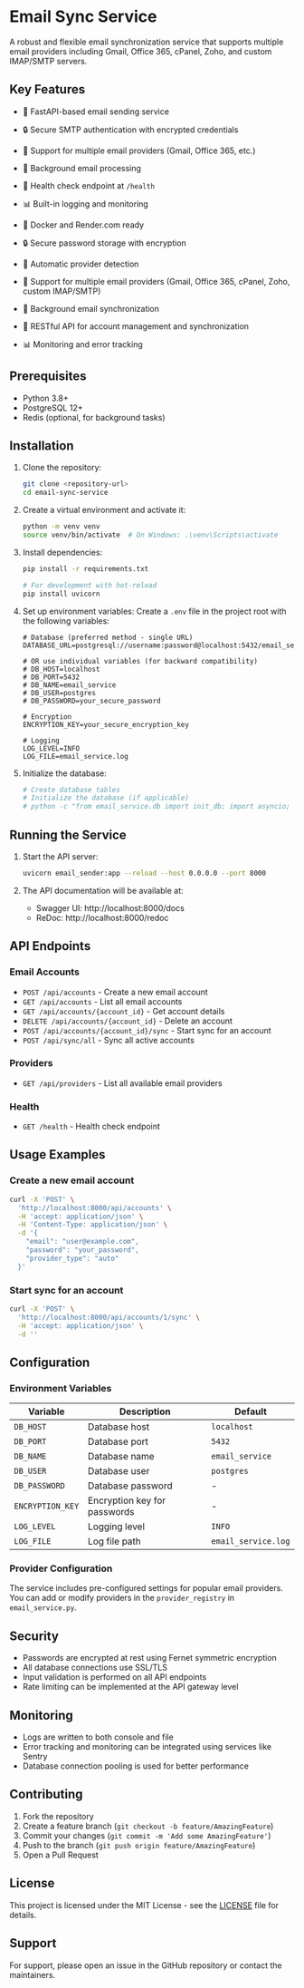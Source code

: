 # Email Sync Service

A robust and flexible email synchronization service that supports multiple email providers including Gmail, Office 365, cPanel, Zoho, and custom IMAP/SMTP servers.

## Key Features

- 🚀 FastAPI-based email sending service
- 🔒 Secure SMTP authentication with encrypted credentials
- 📧 Support for multiple email providers (Gmail, Office 365, etc.)
- 🔄 Background email processing
- 🏥 Health check endpoint at `/health`
- 📊 Built-in logging and monitoring
- 🐳 Docker and Render.com ready

- 🔒 Secure password storage with encryption
- 🔄 Automatic provider detection
- 📧 Support for multiple email providers (Gmail, Office 365, cPanel, Zoho, custom IMAP/SMTP)
- 🔄 Background email synchronization
- 🚀 RESTful API for account management and synchronization
- 📊 Monitoring and error tracking

## Prerequisites

- Python 3.8+
- PostgreSQL 12+
- Redis (optional, for background tasks)

## Installation

1. Clone the repository:
   ```bash
   git clone <repository-url>
   cd email-sync-service
   ```

2. Create a virtual environment and activate it:
   ```bash
   python -m venv venv
   source venv/bin/activate  # On Windows: .\venv\Scripts\activate
   ```

3. Install dependencies:
   ```bash
   pip install -r requirements.txt
   
   # For development with hot-reload
   pip install uvicorn
   ```

4. Set up environment variables:
   Create a `.env` file in the project root with the following variables:
   ```
   # Database (preferred method - single URL)
   DATABASE_URL=postgresql://username:password@localhost:5432/email_service
   
   # OR use individual variables (for backward compatibility)
   # DB_HOST=localhost
   # DB_PORT=5432
   # DB_NAME=email_service
   # DB_USER=postgres
   # DB_PASSWORD=your_secure_password
   
   # Encryption
   ENCRYPTION_KEY=your_secure_encryption_key
   
   # Logging
   LOG_LEVEL=INFO
   LOG_FILE=email_service.log
   ```

5. Initialize the database:
   ```bash
   # Create database tables
   # Initialize the database (if applicable)
   # python -c "from email_service.db import init_db; import asyncio; asyncio.run(init_db())"
   ```

## Running the Service

1. Start the API server:
   ```bash
   uvicorn email_sender:app --reload --host 0.0.0.0 --port 8000
   ```

2. The API documentation will be available at:
   - Swagger UI: http://localhost:8000/docs
   - ReDoc: http://localhost:8000/redoc

## API Endpoints

### Email Accounts

- `POST /api/accounts` - Create a new email account
- `GET /api/accounts` - List all email accounts
- `GET /api/accounts/{account_id}` - Get account details
- `DELETE /api/accounts/{account_id}` - Delete an account
- `POST /api/accounts/{account_id}/sync` - Start sync for an account
- `POST /api/sync/all` - Sync all active accounts

### Providers

- `GET /api/providers` - List all available email providers

### Health

- `GET /health` - Health check endpoint

## Usage Examples

### Create a new email account

```bash
curl -X 'POST' \
  'http://localhost:8000/api/accounts' \
  -H 'accept: application/json' \
  -H 'Content-Type: application/json' \
  -d '{
    "email": "user@example.com",
    "password": "your_password",
    "provider_type": "auto"
  }'
```

### Start sync for an account

```bash
curl -X 'POST' \
  'http://localhost:8000/api/accounts/1/sync' \
  -H 'accept: application/json' \
  -d ''
```

## Configuration

### Environment Variables

| Variable | Description | Default |
|----------|-------------|---------|
| `DB_HOST` | Database host | `localhost` |
| `DB_PORT` | Database port | `5432` |
| `DB_NAME` | Database name | `email_service` |
| `DB_USER` | Database user | `postgres` |
| `DB_PASSWORD` | Database password | - |
| `ENCRYPTION_KEY` | Encryption key for passwords | - |
| `LOG_LEVEL` | Logging level | `INFO` |
| `LOG_FILE` | Log file path | `email_service.log` |

### Provider Configuration

The service includes pre-configured settings for popular email providers. You can add or modify providers in the `provider_registry` in `email_service.py`.

## Security

- Passwords are encrypted at rest using Fernet symmetric encryption
- All database connections use SSL/TLS
- Input validation is performed on all API endpoints
- Rate limiting can be implemented at the API gateway level

## Monitoring

- Logs are written to both console and file
- Error tracking and monitoring can be integrated using services like Sentry
- Database connection pooling is used for better performance

## Contributing

1. Fork the repository
2. Create a feature branch (`git checkout -b feature/AmazingFeature`)
3. Commit your changes (`git commit -m 'Add some AmazingFeature'`)
4. Push to the branch (`git push origin feature/AmazingFeature`)
5. Open a Pull Request

## License

This project is licensed under the MIT License - see the [LICENSE](LICENSE) file for details.

## Support

For support, please open an issue in the GitHub repository or contact the maintainers.
